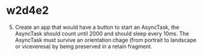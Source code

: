 # w2d4e2
5) Create an app that would have a button to start an AsyncTask, the AsyncTask should count until 2000 and should sleep every 10ms. The AsyncTask must survive an orientation chage (from portrait to landscape or viceveresa) by being preserved in a retain fragment.
